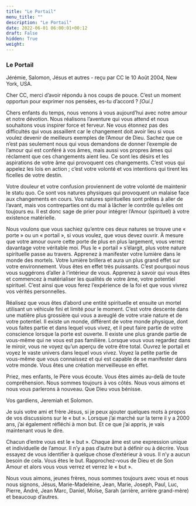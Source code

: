 ```yaml
---
title: "Le Portail"
menu_title: ""
description: "Le Portail"
date: 2022-06-01 06:00:01+00:12
draft: False
hidden: True
weight:
---
```

### Le Portail

Jérémie, Salomon, Jésus et autres - reçu par CC le 10 Août 2004, New York, USA.

Cher CC, merci d’avoir répondu à nos coups de pouce. C’est un moment opportun pour exprimer nos pensées, es-tu d’accord ? *[Oui.]*

Chers enfants du temps, nous venons à vous aujourd’hui avec notre amour et notre dévotion. Nous réalisons l’aventure qui vous attend et nous souhaitons vous inspirer force et ferveur. Ne vous étonnez pas des difficultés qui vous assaillent car le changement doit avoir lieu si vous voulez devenir de meilleurs exemples de l’Amour de Dieu. Sachez que ce n’est pas seulement nous qui vous demandons de donner l’exemple de l’amour qui est conféré à vos âmes, mais aussi vos propres âmes qui réclament que ces changements aient lieu. Ce sont les désirs et les aspirations de votre âme qui provoquent ces changements. C’est vous qui appelez les lois en action ; c’est votre volonté et vos intentions qui tirent les ficelles de votre destin.

Votre douleur et votre confusion proviennent de votre volonté de maintenir le statu quo. Ce sont vos natures physiques qui provoquent un malaise face aux changements en cours. Vos natures spirituelles sont prêtes à aller de l’avant, mais vos contreparties ont du mal à lâcher le contrôle qu’elles ont toujours eu. Il est donc sage de prier pour intégrer l’Amour (spirituel) à votre existence matérielle.

Nous voulons que vous sachiez qu’entre ces deux natures se trouve une « porte » ou un « portail », si vous voulez, que vous devez ouvrir. À mesure que votre amour ouvre cette porte de plus en plus largement, vous verrez davantage votre véritable moi. Plus le « portail » s’élargit, plus votre nature spirituelle passe au travers. Apprenez à manifester votre lumière dans le monde des mortels. Votre lumière brillera et aura un plus grand effet sur votre environnement. Vous êtes en effet très puissants. C’est pourquoi nous vous suggérons d’aller à l’intérieur de vous. Apprenez à savoir qui vous êtes et commencez à matérialiser les qualités de votre âme, votre potentiel spirituel. C’est ainsi que vous ferez l’expérience de la foi et que vous vivrez vos vérités personnelles.

Réalisez que vous êtes d’abord une entité spirituelle et ensuite un mortel utilisant un véhicule fini et limité pour le moment. C’est votre descente dans une matière plus grossière qui vous a aveuglé de votre vraie nature et de votre potentiel. Il existe un monde, différent de votre monde physique, dont vous faites partie et dans lequel vous vivez, et il peut faire partie de votre conscience lorsque la porte est ouverte. Il existe une plus grande partie de vous-même qui ne vous est pas familière. Lorsque vous vous regardez dans le miroir, vous ne voyez qu’un aperçu de votre être total. Ouvrez le portail et voyez le vaste univers dans lequel vous vivez. Voyez la petite partie de vous-même que vous connaissez et qui est capable de se manifester dans votre monde. Vous êtes une création merveilleuse en effet.

Priez, mes enfants, le Père vous écoute. Vous êtes aimés au-delà de toute compréhension. Nous sommes toujours à vos côtés. Nous vous aimons et nous vous parlerons à nouveau. Que Dieu vous bénisse.

Vos gardiens, Jeremiah et Solomon.

Je suis votre ami et frère Jésus, si je peux ajouter quelques mots à propos de vos discussions sur le « but ». Lorsque j’ai marché sur la terre il y a 2000 ans, j’ai également réfléchi à mon but. Et ce que j’ai appris, je vais maintenant vous le dire.

Chacun d’entre vous est le « but ». Chaque âme est une expression unique et individuelle de l’amour. Il n’y a pas d’autre but à définir ou à décrire. Vous essayez de vous identifier à quelque chose d’extérieur à vous. Il n’y a aucun besoin de cela. Vous êtes le but. Rapprochez-vous de Dieu et de Son Amour et alors vous vous verrez et verrez le « but ».

Nous vous aimons, jeunes frères, nous sommes toujours avec vous et nous nous signons, Jésus, Marie-Madeleine, Jean, Marie, Joseph, Paul, Luc, Pierre, André, Jean Marc, Daniel, Moïse, Sarah (arrière, arrière grand-mère) et beaucoup d’autres.
